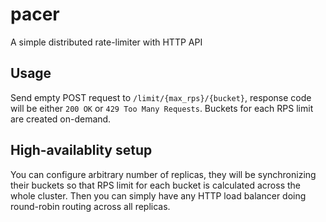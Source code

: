 pacer
=====

A simple distributed rate-limiter with HTTP API

Usage
-----
Send empty POST request to `/limit/{max_rps}/{bucket}`, response code will be either `200 OK` or `429 Too Many Requests`.
Buckets for each RPS limit are created on-demand.

High-availablity setup
----------------------
You can configure arbitrary number of replicas, they will be synchronizing their buckets
so that RPS limit for each bucket is calculated across the whole cluster.
Then you can simply have any HTTP load balancer doing round-robin routing across all replicas.



